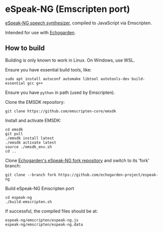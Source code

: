 # eSpeak-NG (Emscripten port)

[eSpeak-NG speech synthesizer](https://github.com/espeak-ng/espeak-ng), compiled to JavaScript via Emscripten.

Intended for use with [Echogarden](https://github.com/echogarden-project/echogarden).

## How to build

Building is only known to work in Linux. On Windows, use WSL.

Ensure you have essential build tools, like:
```
sudo apt install autoconf automake libtool autotools-dev build-essential gcc g++
```

Ensure you have `python` in path (used by Emscripten).

Clone the EMSDK repository:
```
git clone https://github.com/emscripten-core/emsdk
```

Install and activate EMSDK:
```
cd emsdk
git pull
./emsdk install latest
./emsdk activate latest
source ./emsdk_env.sh
cd ..
```

Clone [Echogarden's eSpeak-NG fork repository](https://github.com/echogarden-project/espeak-ng) and switch to its 'fork' branch:
```
git clone --branch fork https://github.com/echogarden-project/espeak-ng
```

Build eSpeak-NG Emscripten port
```
cd espeak-ng
./build-emscripten.sh
```

If successful, the compiled files should be at:
```
espeak-ng/emscripten/espeak-ng.js
espeak-ng/emscripten/espeak-ng.data
```
